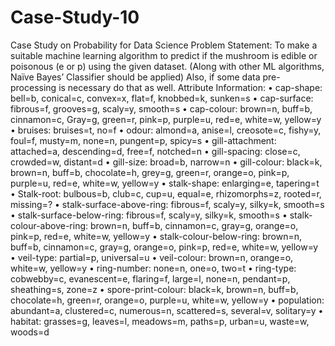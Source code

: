 # Case-Study-10

Case Study on Probability for Data Science
Problem Statement:
To make a suitable machine learning algorithm to predict if the mushroom is
edible or poisonous (e or p) using the given dataset.
(Along with other ML algorithms, Naïve Bayes’ Classifier should be applied)
Also, if some data pre-processing is necessary do that as well.
Attribute Information:
• cap-shape: bell=b, conical=c, convex=x, flat=f, knobbed=k, sunken=s
• cap-surface: fibrous=f, grooves=g, scaly=y, smooth=s
• cap-colour: brown=n, buff=b, cinnamon=c, Gray=g, green=r, pink=p, purple=u,
red=e, white=w, yellow=y
• bruises: bruises=t, no=f
• odour: almond=a, anise=l, creosote=c, fishy=y, foul=f, musty=m, none=n,
pungent=p, spicy=s
• gill-attachment: attached=a, descending=d, free=f, notched=n
• gill-spacing: close=c, crowded=w, distant=d
• gill-size: broad=b, narrow=n
• gill-colour: black=k, brown=n, buff=b, chocolate=h, grey=g, green=r, orange=o,
pink=p, purple=u, red=e, white=w, yellow=y
• stalk-shape: enlarging=e, tapering=t
• Stalk-root: bulbous=b, club=c, cup=u, equal=e, rhizomorphs=z, rooted=r,
missing=?
• stalk-surface-above-ring: fibrous=f, scaly=y, silky=k, smooth=s
• stalk-surface-below-ring: fibrous=f, scaly=y, silky=k, smooth=s
• stalk-colour-above-ring: brown=n, buff=b, cinnamon=c, gray=g, orange=o,
pink=p, red=e, white=w, yellow=y
• stalk-colour-below-ring: brown=n, buff=b, cinnamon=c, gray=g, orange=o,
pink=p, red=e, white=w, yellow=y
• veil-type: partial=p, universal=u
• veil-colour: brown=n, orange=o, white=w, yellow=y
• ring-number: none=n, one=o, two=t
• ring-type: cobwebby=c, evanescent=e, flaring=f, large=l, none=n, pendant=p,
sheathing=s, zone=z
• spore-print-colour: black=k, brown=n, buff=b, chocolate=h, green=r, orange=o,
purple=u, white=w, yellow=y
• population: abundant=a, clustered=c, numerous=n, scattered=s, several=v,
solitary=y
• habitat: grasses=g, leaves=l, meadows=m, paths=p, urban=u, waste=w,
woods=d
